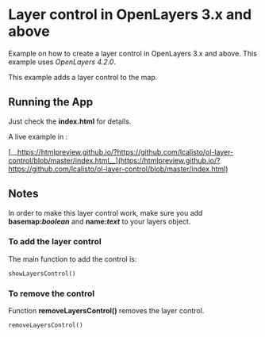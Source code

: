 # Layer control in OpenLayers 3.x and above

Example on how to create a layer control in OpenLayers 3.x and above. This example uses _OpenLayers 4.2.0_.

This example adds a layer control to the map.


## Running the App

Just check the __index.html__ for details.

A live example in :

[__https://htmlpreview.github.io/?https://github.com/lcalisto/ol-layer-control/blob/master/index.html__](https://htmlpreview.github.io/?https://github.com/lcalisto/ol-layer-control/blob/master/index.html)

## Notes

In order to make this layer control work, make sure you add __basemap:_boolean___ and __name:_text___ to your layers object.

### To add the layer control
The main function to add the control is:
```
showLayersControl()
```

### To remove the control

Function __removeLayersControl()__ removes the layer control.
```
removeLayersControl()
```
